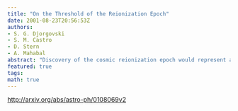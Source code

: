```yaml
---
title: "On the Threshold of the Reionization Epoch"
date: 2001-08-23T20:56:53Z
authors:
- S. G. Djorgovski
- S. M. Castro
- D. Stern
- A. Mahabal
abstract: "Discovery of the cosmic reionization epoch would represent a significant milestone in cosmology. We present Keck spectroscopy of the quasar SDSS 1044-0125, at z = 5.73. The spectrum shows a dramatic increase in the optical depth at observed wavelengths lambda >~7550 A, corresponding to z_abs >~ 5.2. Only a few small, narrow transmission regions are present in the spectrum beyond that point, and out to the redshifts where the quasar signal begins. We interpret this result as a signature of the trailing edge of the cosmic reionization epoch, which we estimate to occur around <z> ~ 6 (as indeed confirmed by subsequent observations by Becker et al.), and extending down to z ~ 5.2. This behavior is expected in the modern theoretical models of the reionization era, which predict a patchy and gradual onset of reionization. The remaining transmission windows we see may correspond to the individual reionization bubbles (Stromgren spheres) embedded in a still largely neutral intergalactic medium, intersected by the line of sight to the quasar. Future spectroscopic observations of quasars at comparable or larger redshifts will provide a more detailed insight into the structure and extent of the reionization era."
featured: true
tags:
math: true
---
```

http://arxiv.org/abs/astro-ph/0108069v2
